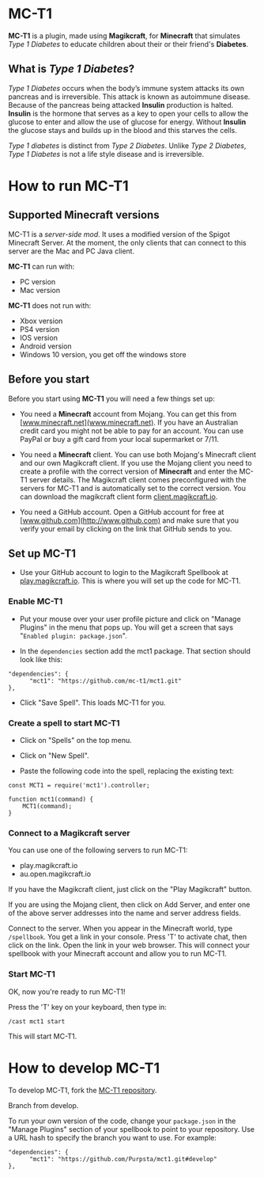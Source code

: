 # **MC-T1**

**MC-T1** is a plugin, made using **Magikcraft**, for **Minecraft** that simulates _Type 1 Diabetes_ to educate children about their or their friend's **Diabetes**.

## What is _Type 1 Diabetes_?

_Type 1 Diabetes_ occurs when the body’s immune system attacks its own pancreas and is irreversible. This attack is known as autoimmune disease. Because of the pancreas being attacked **Insulin** production is halted. **Insulin** is the hormone that serves as a key to open your cells to allow the glucose to enter and allow the use of glucose for energy. Without **Insulin** the glucose stays and builds up in the blood and this starves the cells.

_Type 1 diabetes_ is distinct from _Type 2 Diabetes_. Unlike _Type 2 Diabetes_, _Type 1 Diabetes_ is not a life style disease and is irreversible.


# How to run **MC-T1**

## Supported **Minecraft** versions

MC-T1 is a _server-side mod_. It uses a modified version of the Spigot Minecraft Server. At the moment, the only clients that can connect to this server are the Mac and PC Java client.

**MC-T1** can run with:

* PC version
* Mac version

**MC-T1** does not run with:

* Xbox version
* PS4 version
* IOS version
* Android version
* Windows 10 version, you get off the windows store

## Before you start

 Before you start using **MC-T1** you will need a few things set up:

* You need a **Minecraft** account from Mojang. You can get this from [www.minecraft.net](www.minecraft.net). If you have an Australian credit card you might not be able to pay for an account. You can use PayPal or buy a gift card from your local supermarket or 7/11.

* You need a **Minecraft** client. You can use both Mojang's Minecraft client and our own Magikcraft client. If you use the Mojang client you need to create a profile with the correct version of **Minecraft** and enter the MC-T1 server details. The Magikcraft client comes preconfigured with the servers for MC-T1 and is automatically set to the correct version. You can download the magikcraft client form [client.magikcraft.io](http://client.magikcraft.io).

* You need a GitHub account. Open a GitHub account for free at [www.github.com](http://www.github.com) and make sure that you verify your email by clicking on the link that GitHub sends to you.

## Set up MC-T1

* Use your GitHub account to login to the Magikcraft Spellbook at [play.magikcraft.io](https://play.magikcraft.io). This is where you will set up the code for MC-T1.

### Enable MC-T1

* Put your mouse over your user profile picture and click on "Manage Plugins" in the menu that pops up. You will get a screen that says "`Enabled plugin: package.json`".

* In the `dependencies` section add the mct1 package. That section should look like this:

```
"dependencies": {
      "mct1": "https://github.com/mc-t1/mct1.git"
},
```

* Click "Save Spell". This loads MC-T1 for you.

### Create a spell to start MC-T1

* Click on "Spells" on the top menu.

* Click on "New Spell".

* Paste the following code into the spell, replacing the existing text:

```
const MCT1 = require('mct1').controller;

function mct1(command) {
    MCT1(command);
}
```

### Connect to a Magikcraft server

You can use one of the following servers to run MC-T1:

* play.magikcraft.io
* au.open.magikcraft.io

If you have the Magikcraft client, just click on the "Play Magikcraft" button.

If you are using the Mojang client, then click on Add Server, and enter one of the above server addresses into the name and server address fields.

Connect to the server. When you appear in the Minecraft world, type `/spellbook`. You get a link in your console. Press 'T' to activate chat, then click on the link. Open the link in your web browser. This will connect your spellbook with your Minecraft account and allow you to run MC-T1.

### Start MC-T1

OK, now you're ready to run MC-T1!

Press the 'T' key on your keyboard, then type in:

`/cast mct1 start`

This will start MC-T1.

# How to develop MC-T1

To develop MC-T1, fork the [MC-T1 repository](https://github.com/mc-t1/mct1).

Branch from develop.

To run your own version of the code, change your `package.json` in the "Manage Plugins" section of your spellbook to point to your repository. Use a URL hash to specify the branch you want to use. For example:

```
"dependencies": {
      "mct1": "https://github.com/Purpsta/mct1.git#develop"
},
```


